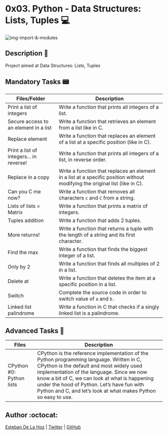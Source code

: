# 0x03. Python - Data Structures: Lists, Tuples :computer:
![img-import-&-modules](https://cdn.educba.com/academy/wp-content/uploads/2019/06/Python-Tuple-vs-List.jpg)

## Description :fax:

Project aimed at  Data Structures: Lists, Tuples

## Mandatory Tasks :pager:

| Files/Folder | Description |
| ------------ | ----------- |
| Print a list of integers | Write a function that prints all integers of a list. |
| Secure access to an element in a list | Write a function that retrieves an element from a list like in C. |
| Replace element | Write a function that replaces an element of a list at a specific position (like in C). |
| Print a list of integers... in reverse! | Write a function that prints all integers of a list, in reverse order. |
| Replace in a copy | Write a function that replaces an element in a list at a specific position without modifying the original list (like in C). |
| Can you C me now? | Write a function that removes all characters ```c``` and ```C``` from a string. |
| Lists of lists = Matrix | Write a function that prints a matrix of integers. |
| Tuples addition | Write a function that adds 2 tuples. |
| More returns! | Write a function that returns a tuple with the length of a string and its first character. |
| Find the max | Write a function that finds the biggest integer of a list. |
| Only by 2 | Write a function that finds all multiples of 2 in a list. |
| Delete at | Write a function that deletes the item at a specific position in a list. |
|  Switch | Complete the source code in order to switch value of ```a``` and ```b.```  |
| Linked list palindrome | Write a function in C that checks if a singly linked list is a palindrome. |

## Advanced Tasks :light_rail:

| Files | Description |
| ----- | ----------- |
| CPython #0: Python lists | CPython is the reference implementation of the Python programming language. Written in C, CPython is the default and most widely used implementation of the language. Since we now know a bit of C, we can look at what is happening under the hood of Python. Let’s have fun with Python and C, and let’s look at what makes Python so easy to use. |


## Author :octocat:

[Esteban De La Hoz](https://www.linkedin.com/in/esteban-de-la-hoz-romero-b6270017b/) | [Twitter](https://twitter.com/Esteban18911) | [GitHub](https://github.com/Esteban18911)
